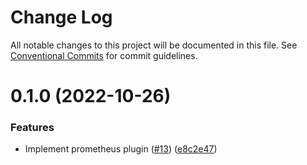# Change Log

All notable changes to this project will be documented in this file.
See [Conventional Commits](https://conventionalcommits.org) for commit guidelines.

# 0.1.0 (2022-10-26)


### Features

* Implement prometheus plugin ([#13](https://github.com/adrien2p/medusa-plugins/issues/13)) ([e8c2e47](https://github.com/adrien2p/medusa-plugins/commit/e8c2e47d0418a239dd9bd01f00360153d84fbd9e))
